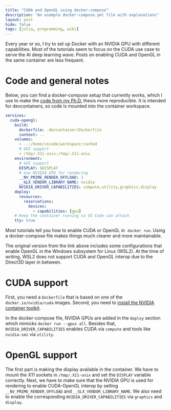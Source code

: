 ```yaml
---
title: "CUDA and OpenGL using docker-compose"
description: "An example docker-compose.yml file with explanations"
layout: post
hide: false
tags: [julia, programming, wiki]
---
```


Every year or so, I try to set up Docker with an NVIDIA GPU with different capabilities.
Most of the tutorials seem to focus on the CUDA use case to serve the AI deep learning wave.
Posts on enabling CUDA and OpenGL in the same container are less frequent.


# Code and general notes
Below, you can find a docker-compose setup that currently works, which I use to make the [code from my Ph.D.](https://github.com/Tuebel/BayesianPoseEstimation.jl/tree/main/.devcontainer) thesis more reproducible.
It is intended for devcontainers, so code is mounted into the container workspace.

```yml
services:
  cuda-opengl:
    build:
      dockerfile: .devcontainer/Dockerfile
      context: ..
    volumes:
      - ..:/home/vscode/workspace:cached
      # GUI support
      - /tmp/.X11-unix:/tmp/.X11-unix
    environment:
      # GUI support
      DISPLAY: $DISPLAY
      # Use NVIDIA GPU for rendering
      __NV_PRIME_RENDER_OFFLOAD: 1
      __GLX_VENDOR_LIBRARY_NAME: nvidia
      NVIDIA_DRIVER_CAPABILITIES: compute,utility,graphics,display
    deploy:
      resources:
        reservations:
          devices:
            - capabilities: [gpu]
    # Keep the container running so VS Code can attach
    tty: true
```

Most tutorials tell you how to enable CUDA or OpenGL in  `docker run`.
Using a docker-compose file makes things much clearer and more maintainable.

The original version from the link above includes some configurations that enable OpenGL in the Windows subsystem for Linux (WSL2).
At the time of writing, WSL2 does not support CUDA and OpenGL interop due to the Direct3D layer in between.

# CUDA support
First, you need a `Dockerfile` that is based on one of the `docker.io/nvidia/cuda` images.
Second, you need to [install the NVIDIA container toolkit](https://docs.nvidia.com/datacenter/cloud-native/container-toolkit/latest/install-guide.html#).

In the docker-compose file, NVIDIA GPUs are added in the `deploy` section which mimicks `docker run --gpus all`.
Besides that, `NVIDIA_DRIVER_CAPABILITIES` enables CUDA via `compute` and tools like `nvidia-smi` via `utility`.

# OpenGL support
The first part is making the display available in the container.
We have to mount the X11 sockets in `/tmp/.X11-unix` and set the `DISPLAY` variable correctly.
Next, we have to make sure that the NVIDIA GPU is used for rendering to enable CUDA-OpenGL interop by setting `__NV_PRIME_RENDER_OFFLOAD` and `__GLX_VENDOR_LIBRARY_NAME`.
We also need to enable the corresponding `NVIDIA_DRIVER_CAPABILITIES` via `graphics` and `display`.
